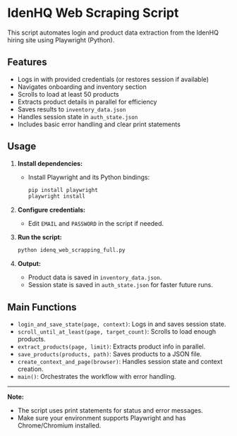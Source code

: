 # IdenHQ Web Scraping Script

This script automates login and product data extraction from the IdenHQ hiring site using Playwright (Python).

## Features
- Logs in with provided credentials (or restores session if available)
- Navigates onboarding and inventory section
- Scrolls to load at least 50 products
- Extracts product details in parallel for efficiency
- Saves results to `inventory_data.json`
- Handles session state in `auth_state.json`
- Includes basic error handling and clear print statements

## Usage
1. **Install dependencies:**
   - Install Playwright and its Python bindings:
     ```sh
     pip install playwright
     playwright install
     ```
2. **Configure credentials:**
   - Edit `EMAIL` and `PASSWORD` in the script if needed.

3. **Run the script:**
   ```sh
   python idenq_web_scrapping_full.py
   ```

4. **Output:**
   - Product data is saved in `inventory_data.json`.
   - Session state is saved in `auth_state.json` for faster future runs.

## Main Functions
- `login_and_save_state(page, context)`: Logs in and saves session state.
- `scroll_until_at_least(page, target_count)`: Scrolls to load enough products.
- `extract_products(page, limit)`: Extracts product info in parallel.
- `save_products(products, path)`: Saves products to a JSON file.
- `create_context_and_page(browser)`: Handles session state and context creation.
- `main()`: Orchestrates the workflow with error handling.

---

**Note:**
- The script uses print statements for status and error messages.
- Make sure your environment supports Playwright and has Chrome/Chromium installed.
